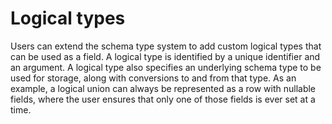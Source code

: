 <!--
Licensed under the Apache License, Version 2.0 (the "License");
you may not use this file except in compliance with the License.
You may obtain a copy of the License at

http://www.apache.org/licenses/LICENSE-2.0

Unless required by applicable law or agreed to in writing, software
distributed under the License is distributed on an "AS IS" BASIS,
WITHOUT WARRANTIES OR CONDITIONS OF ANY KIND, either express or implied.
See the License for the specific language governing permissions and
limitations under the License.
-->
# Logical types

Users can extend the schema type system to add custom logical types that can be used as a field. A logical type is identified by a unique identifier and an argument. A logical type also specifies an underlying schema type to be used for storage, along with conversions to and from that type. As an example, a logical union can always be represented as a row with nullable fields, where the user ensures that only one of those fields is ever set at a time.